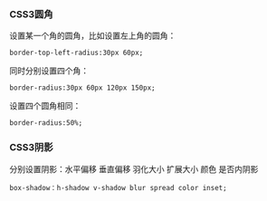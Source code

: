 ### CSS3圆角

设置某一个角的圆角，比如设置左上角的圆角：

```
border-top-left-radius:30px 60px;
```

同时分别设置四个角：

```
border-radius:30px 60px 120px 150px;
```

设置四个圆角相同：

```
border-radius:50%;
```

### CSS3阴影

分别设置阴影：水平偏移 垂直偏移 羽化大小 扩展大小 颜色 是否内阴影

```
box-shadow：h-shadow v-shadow blur spread color inset;
```



